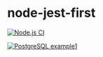 # node-jest-first
[![Node.js CI](https://github.com/orario-info/node-jest-first/actions/workflows/npm-publish.yml/badge.svg?branch=main)](https://github.com/orario-info/node-jest-first/actions/workflows/npm-publish.yml)

[![PostgreSQL example1](https://github.com/orario-info/node-jest-first/actions/workflows/node.js.yml/badge.svg)](https://github.com/orario-info/node-jest-first/actions/workflows/node.js.yml)
